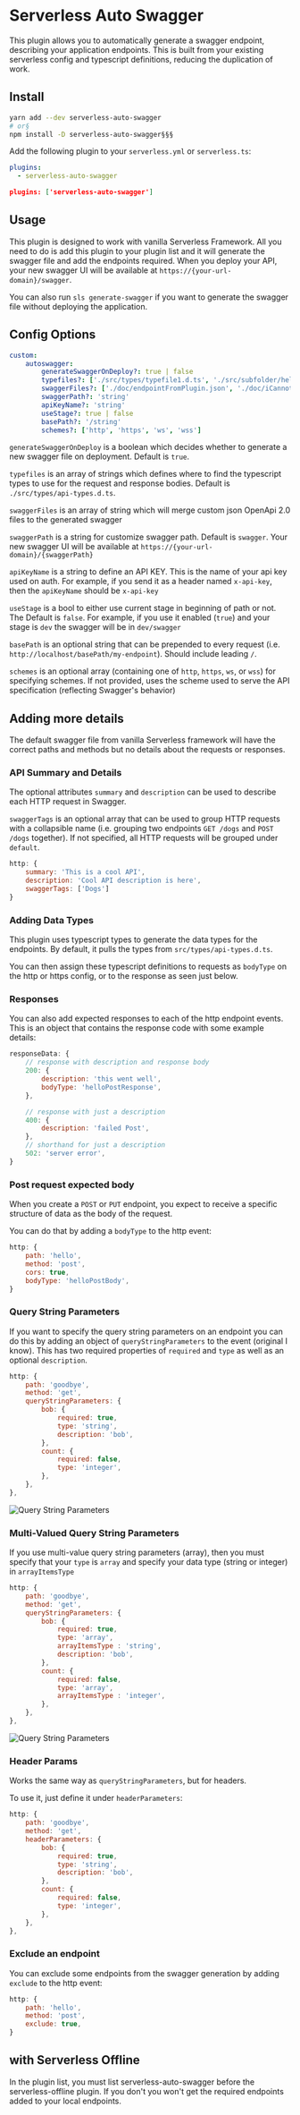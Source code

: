 # Serverless Auto Swagger

This plugin allows you to automatically generate a swagger endpoint, describing your application endpoints. This is built from your existing serverless config and typescript definitions, reducing the duplication of work.

## Install

```sh
yarn add --dev serverless-auto-swagger
# or§
npm install -D serverless-auto-swagger§§§
```

Add the following plugin to your `serverless.yml` or `serverless.ts`:

```yaml
plugins:
  - serverless-auto-swagger
```

```json
plugins: ['serverless-auto-swagger']
```

## Usage

This plugin is designed to work with vanilla Serverless Framework. All you need to do is add this plugin to your plugin list and it will generate the swagger file and add the endpoints required. When you deploy your API, your new swagger UI will be available at `https://{your-url-domain}/swagger`.

You can also run `sls generate-swagger` if you want to generate the swagger file without deploying the application.

## Config Options

```yaml
custom:
    autoswagger:
        generateSwaggerOnDeploy?: true | false
        typefiles?: ['./src/types/typefile1.d.ts', './src/subfolder/helper.d.ts']
        swaggerFiles?: ['./doc/endpointFromPlugin.json', './doc/iCannotPutThisInHttpEvent.json', './doc/aDefinitionWithoutTypescript.json']
        swaggerPath?: 'string'
        apiKeyName?: 'string'
        useStage?: true | false
        basePath?: '/string'
        schemes?: ['http', 'https', 'ws', 'wss']
```

`generateSwaggerOnDeploy` is a boolean which decides whether to generate a new swagger file on deployment. Default is `true`.

`typefiles` is an array of strings which defines where to find the typescript types to use for the request and response bodies. Default is `./src/types/api-types.d.ts`.

`swaggerFiles` is an array of string which will merge custom json OpenApi 2.0 files to the generated swagger

`swaggerPath` is a string for customize swagger path. Default is `swagger`. Your new swagger UI will be available at `https://{your-url-domain}/{swaggerPath}`

`apiKeyName` is a string to define an API KEY. This is the name of your api key used on auth. For example, if you send it as a header named `x-api-key`, then the `apiKeyName` should be `x-api-key`

`useStage` is a bool to either use current stage in beginning of path or not. The Default is `false`. For example, if you use it enabled (`true`) and your stage is `dev` the swagger will be in `dev/swagger`

`basePath` is an optional string that can be prepended to every request (i.e. `http://localhost/basePath/my-endpoint`). Should include leading `/`.

`schemes` is an optional array (containing one of `http`, `https`, `ws`, or `wss`) for specifying schemes. If not provided, uses the scheme used to serve the API specification (reflecting Swagger's behavior)

## Adding more details

The default swagger file from vanilla Serverless framework will have the correct paths and methods but no details about the requests or responses.

### API Summary and Details

The optional attributes `summary` and `description` can be used to describe each HTTP request in Swagger.

`swaggerTags` is an optional array that can be used to group HTTP requests with a collapsible name
(i.e. grouping two endpoints `GET /dogs` and `POST /dogs` together).
If not specified, all HTTP requests will be grouped under `default`.

```js
http: {
    summary: 'This is a cool API',
    description: 'Cool API description is here',
    swaggerTags: ['Dogs']
}
```

### Adding Data Types

This plugin uses typescript types to generate the data types for the endpoints. By default, it pulls the types from `src/types/api-types.d.ts`.

You can then assign these typescript definitions to requests as `bodyType` on the http or https config, or to the response as seen just below.

### Responses

You can also add expected responses to each of the http endpoint events. This is an object that contains the response code with some example details:

```js
responseData: {
    // response with description and response body
    200: {
        description: 'this went well',
        bodyType: 'helloPostResponse',
    },

    // response with just a description
    400: {
        description: 'failed Post',
    },
    // shorthand for just a description
    502: 'server error',
}
```

### Post request expected body

When you create a `POST` or `PUT` endpoint, you expect to receive a specific structure of data as the body of the request.

You can do that by adding a `bodyType` to the http event:

```js
http: {
    path: 'hello',
    method: 'post',
    cors: true,
    bodyType: 'helloPostBody',
}
```

### Query String Parameters

If you want to specify the query string parameters on an endpoint you can do this by adding an object of `queryStringParameters` to the event (original I know). This has two required properties of `required` and `type` as well as an optional `description`.

```js
http: {
    path: 'goodbye',
    method: 'get',
    queryStringParameters: {
        bob: {
            required: true,
            type: 'string',
            description: 'bob',
        },
        count: {
            required: false,
            type: 'integer',
        },
    },
},
```

![Query String Parameters](./doc_images/queryStringParams.png)

### Multi-Valued Query String Parameters

If you use multi-value query string parameters (array), then you must specify that your `type` is `array` and specify your data type (string or integer) in `arrayItemsType`

```js
http: {
    path: 'goodbye',
    method: 'get',
    queryStringParameters: {
        bob: {
            required: true,
            type: 'array',
            arrayItemsType : 'string',
            description: 'bob',
        },
        count: {
            required: false,
            type: 'array',
            arrayItemsType : 'integer',
        },
    },
},
```

![Query String Parameters](./doc_images/multivalued.png)

### Header Params

Works the same way as `queryStringParameters`, but for headers.

To use it, just define it under `headerParameters`:

```js
http: {
    path: 'goodbye',
    method: 'get',
    headerParameters: {
        bob: {
            required: true,
            type: 'string',
            description: 'bob',
        },
        count: {
            required: false,
            type: 'integer',
        },
    },
},
```

### Exclude an endpoint

You can exclude some endpoints from the swagger generation by adding `exclude` to the http event:

```js
http: {
    path: 'hello',
    method: 'post',
    exclude: true,
}
```

## with Serverless Offline

In the plugin list, you must list serverless-auto-swagger before the serverless-offline plugin. If you don't you won't get the required endpoints added to your local endpoints.

